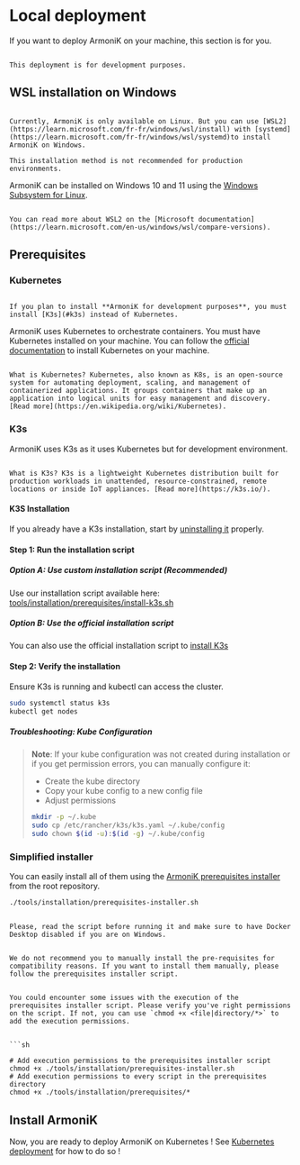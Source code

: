 # Local deployment

If you want to deploy ArmoniK on your machine, this section is for you.



```{note}

This deployment is for development purposes.

```

## WSL installation on Windows


```{warning}

Currently, ArmoniK is only available on Linux. But you can use [WSL2](https://learn.microsoft.com/fr-fr/windows/wsl/install) with [systemd](https://learn.microsoft.com/fr-fr/windows/wsl/systemd)to install ArmoniK on Windows.

This installation method is not recommended for production environments.

```

ArmoniK can be installed on Windows 10 and 11 using the [Windows Subsystem for Linux](https://learn.microsoft.com/en-us/windows/wsl/install).



```{note}

You can read more about WSL2 on the [Microsoft documentation](https://learn.microsoft.com/en-us/windows/wsl/compare-versions).

```

## Prerequisites


### Kubernetes



```{danger}

If you plan to install **ArmoniK for development purposes**, you must install [K3s](#k3s) instead of Kubernetes.

```

ArmoniK uses Kubernetes to orchestrate containers. You must have Kubernetes installed on your machine. You can follow the [official documentation](https://kubernetes.io/releases/download/) to install Kubernetes on your machine.



```{note}

What is Kubernetes? Kubernetes, also known as K8s, is an open-source system for automating deployment, scaling, and management of containerized applications. It groups containers that make up an application into logical units for easy management and discovery. [Read more](https://en.wikipedia.org/wiki/Kubernetes).

```

### K3s

ArmoniK uses K3s as it uses Kubernetes but for development environment.

```{note}

What is K3s? K3s is a lightweight Kubernetes distribution built for production workloads in unattended, resource-constrained, remote locations or inside IoT appliances. [Read more](https://k3s.io/).

```


#### K3S Installation

If you already have a K3s installation, start by [uninstalling it](https://docs.k3s.io/installation/uninstall) properly.


#### Step 1: Run the installation script

##### Option A: Use custom installation script (Recommended)
Use our installation script available here: [tools/installation/prerequisites/install-k3s.sh](https://github.com/aneoconsulting/ArmoniK/blob/main/tools/installation/prerequisites/install-k3s.sh)

##### Option B: Use the official installation script
You can also use the official installation script to [install K3s](https://docs.k3s.io/quick-start)


#### Step 2: Verify the installation

Ensure K3s is running and kubectl can access the cluster.

```bash
sudo systemctl status k3s
kubectl get nodes
```


##### Troubleshooting: Kube Configuration



> **Note**: If your kube configuration was not created during installation or if you get permission errors, you can manually configure it:
>
> - Create the kube directory
> - Copy your kube config to a new config file
> - Adjust permissions
>
> ```bash
> mkdir -p ~/.kube
> sudo cp /etc/rancher/k3s/k3s.yaml ~/.kube/config
> sudo chown $(id -u):$(id -g) ~/.kube/config
> ```



### Simplified installer


You can easily install all of them using the [ArmoniK prerequisites installer](https://github.com/aneoconsulting/ArmoniK/blob/main/tools/installation/prerequisites-installer.sh) from the root repository.

```bash [shell]
./tools/installation/prerequisites-installer.sh
```


```{note}

Please, read the script before running it and make sure to have Docker Desktop disabled if you are on Windows.

```


```{warning}

We do not recommend you to manually install the pre-requisites for compatibility reasons. If you want to install them manually, please follow the prerequisites installer script.

```


```{warning}

You could encounter some issues with the execution of the prerequisites installer script. Please verify you've right permissions on the script. If not, you can use `chmod +x <file|directory/*>` to add the execution permissions.


```sh

# Add execution permissions to the prerequisites installer script
chmod +x ./tools/installation/prerequisites-installer.sh
# Add execution permissions to every script in the prerequisites directory
chmod +x ./tools/installation/prerequisites/*

```


## Install ArmoniK


Now, you are ready to deploy ArmoniK on Kubernetes ! See [Kubernetes deployment](./kubernetes.md) for how to do so !
